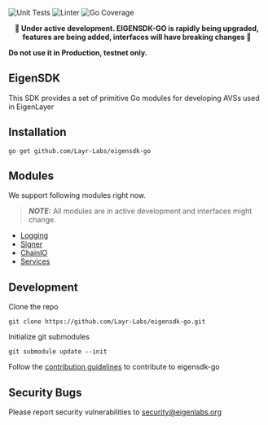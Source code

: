 ![Unit Tests](https://github.com/Layr-Labs/eigensdk-go/actions/workflows/unit-tests.yml/badge.svg)
![Linter](https://github.com/Layr-Labs/eigensdk-go/actions/workflows/golangci-lint.yml/badge.svg)
![Go Coverage](https://github.com/Layr-Labs/eigensdk-go/wiki/coverage.svg)

<p align="center"><b>
🚧 Under active development. EIGENSDK-GO is rapidly being upgraded, features are being added, interfaces will have breaking changes 🚧
</b><p>

**Do not use it in Production, testnet only.**

## EigenSDK
This SDK provides a set of primitive Go modules for developing AVSs used in EigenLayer

## Installation
```
go get github.com/Layr-Labs/eigensdk-go
```

## Modules
We support following modules right now. 
> **_NOTE:_** All modules are in active development and interfaces might change. 
* [Logging](./logging/README.md)
* [Signer](./signer/README.md)
* [ChainIO](./chainio/README.md)
* [Services](./services/README.md)

## Development
Clone the repo
```
git clone https://github.com/Layr-Labs/eigensdk-go.git
```
Initialize git submodules
```
git submodule update --init
```

Follow the [contribution guidelines](CONTRIBUTING.md) to contribute to eigensdk-go

## Security Bugs
Please report security vulnerabilities to security@eigenlabs.org